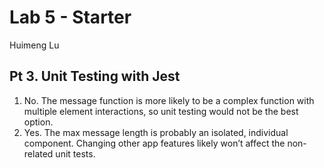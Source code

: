 # Lab 5 - Starter
Huimeng Lu

## Pt 3. Unit Testing with Jest
1. No. The message function is more likely to be a complex function with multiple element interactions, so unit testing would not be the best option.
2. Yes. The max message length is probably an isolated, individual component. Changing other app features likely won’t affect the non-related unit tests.
